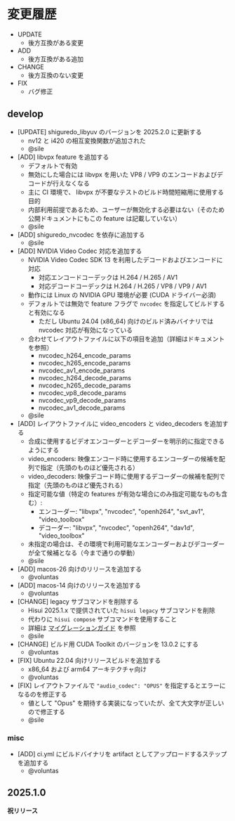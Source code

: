 # 変更履歴

- UPDATE
  - 後方互換がある変更
- ADD
  - 後方互換がある追加
- CHANGE
  - 後方互換のない変更
- FIX
  - バグ修正

## develop

- [UPDATE] shiguredo_libyuv のバージョンを 2025.2.0 に更新する
  - nv12 と i420 の相互変換関数が追加された
  - @sile
- [ADD] libvpx feature を追加する
  - デフォルトで有効
  - 無効にした場合には libvpx を用いた VP8 / VP9 のエンコードおよびデコードが行えなくなる
  - 主に CI 環境で、 libvpx が不要なテストのビルド時間短縮用に使用する目的
  - 内部利用前提であるため、ユーザーが無効化する必要はない（そのため公開ドキュメントにもこの feature は記載していない）
  - @sile
- [ADD] shiguredo_nvcodec を依存に追加する
  - @sile
- [ADD] NVIDIA Video Codec 対応を追加する
  - NVIDIA Video Codec SDK 13 を利用したデコードおよびエンコードに対応
    - 対応エンコードコーデックは H.264 / H.265 / AV1
    - 対応デコードコーデックは H.264 / H.265 / VP8 / VP9 / AV1
  - 動作には Linux の NVIDIA GPU 環境が必要 (CUDA ドライバー必須)
  - デフォルトでは無効で feature フラグで `nvcodec` を指定してビルドすると有効になる
    - ただし Ubuntu 24.04 (x86_64) 向けのビルド済みバイナリでは nvcodec 対応が有効になっている
  - 合わせてレイアウトファイルに以下の項目を追加（詳細はドキュメントを参照）
    - nvcodec_h264_encode_params
    - nvcodec_h265_encode_params
    - nvcodec_av1_encode_params
    - nvcodec_h264_decode_params
    - nvcodec_h265_decode_params
    - nvcodec_vp8_decode_params
    - nvcodec_vp9_decode_params
    - nvcodec_av1_decode_params
  - @sile
- [ADD] レイアウトファイルに video_encoders と video_decoders を追加する
  - 合成に使用するビデオエンコーダーとデコーダーを明示的に指定できるようにする
  - video_encoders: 映像エンコード時に使用するエンコーダーの候補を配列で指定（先頭のものほど優先される）
  - video_decoders: 映像デコード時に使用するデコーダーの候補を配列で指定（先頭のものほど優先される）
  - 指定可能な値（特定の features が有効な場合にのみ指定可能なものも含む）:
    - エンコーダー: "libvpx", "nvcodec", "openh264", "svt_av1", "video_toolbox"
    - デコーダー: "libvpx", "nvcodec", "openh264", "dav1d", "video_toolbox"
  - 未指定の場合は、その環境で利用可能なエンコーダーおよびデコーダーが全て候補となる（今まで通りの挙動）
  - @sile
- [ADD] macos-26 向けのリリースを追加する
  - @voluntas
- [ADD] macos-14 向けのリリースを追加する
  - @voluntas
- [CHANGE] legacy サブコマンドを削除する
  - Hisui 2025.1.x で提供されていた `hisui legacy` サブコマンドを削除
  - 代わりに `hisui compose` サブコマンドを使用すること
  - 詳細は [マイグレーションガイド](./docs/migrate_hisui_legacy.md) を参照
  - @sile
- [CHANGE] ビルド用 CUDA Toolkit のバージョンを 13.0.2 にする
  - @voluntas
- [FIX] Ubuntu 22.04 向けリリースビルドを追加する
  - x86_64 および arm64 アーキテクチャ向け
  - @voluntas
- [FIX] レイアウトファイルで `"audio_codec": "OPUS"` を指定するとエラーになるのを修正する
  - 値として "Opus" を期待する実装になっていたが、全て大文字が正しいので修正する
  - @sile

### misc

- [ADD] ci.yml にビルドバイナリを artifact としてアップロードするステップを追加する
  - @voluntas

## 2025.1.0

**祝リリース**
